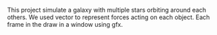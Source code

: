 This project simulate a galaxy with multiple stars orbiting around each others.
We used vector to represent forces acting on each object.
Each frame in the draw in a window using gfx.
